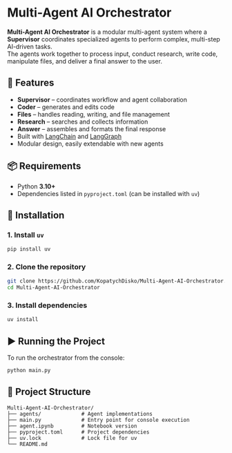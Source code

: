 # Multi-Agent AI Orchestrator

**Multi-Agent AI Orchestrator** is a modular multi-agent system where a **Supervisor** coordinates specialized agents to perform complex, multi-step AI-driven tasks.  
The agents work together to process input, conduct research, write code, manipulate files, and deliver a final answer to the user.

## 🚀 Features

- **Supervisor** – coordinates workflow and agent collaboration  
- **Coder** – generates and edits code  
- **Files** – handles reading, writing, and file management  
- **Research** – searches and collects information  
- **Answer** – assembles and formats the final response  
- Built with [LangChain](https://www.langchain.com/) and [LangGraph](https://github.com/langchain-ai/langgraph)  
- Modular design, easily extendable with new agents  

## 📦 Requirements

- Python **3.10+**
- Dependencies listed in `pyproject.toml` (can be installed with `uv`)

## 🔧 Installation

### 1. Install `uv`
```bash
pip install uv
```

### 2. Clone the repository
```bash
git clone https://github.com/KopatychDisko/Multi-Agent-AI-Orchestrator.git
cd Multi-Agent-AI-Orchestrator
```

### 3. Install dependencies
```bash
uv install
```

## ▶ Running the Project

To run the orchestrator from the console:
```bash
python main.py
```

## 📂 Project Structure
```
Multi-Agent-AI-Orchestrator/
├── agents/             # Agent implementations
├── main.py             # Entry point for console execution
├── agent.ipynb         # Notebook version
├── pyproject.toml      # Project dependencies
├── uv.lock             # Lock file for uv
└── README.md
```
